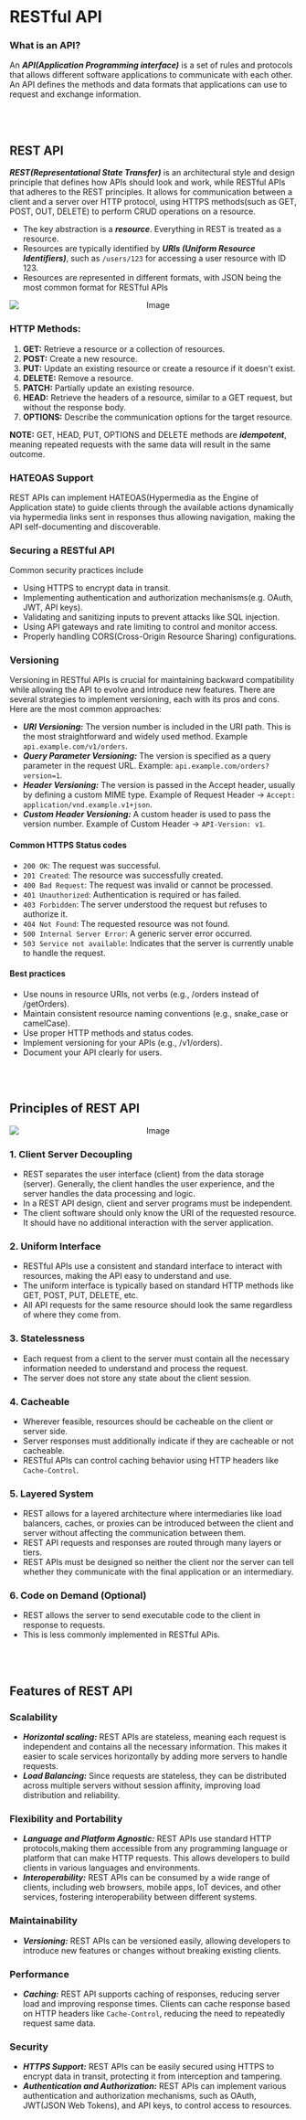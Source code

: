 # RESTful API

### What is an API?
An <b><i>API(Application Programming interface)</i></b> is a set of rules and protocols that allows different software applications to communicate with each other. An API defines the methods and data formats that applications can use to request and exchange information.

<br><br>
## REST API
<b><i>REST(Representational State Transfer)</i></b> is an architectural style and design principle that defines how APIs should look and work, while RESTful APIs that adheres to the REST principles. It allows for communication between a client and a server over HTTP protocol, using HTTPS methods(such as GET, POST, OUT, DELETE) to perform CRUD operations on a resource.
- The key abstraction is a <b><i>resource</i></b>. Everything in REST is treated as a resource.
- Resources are typically identified by <b><i>URIs (Uniform Resource Identifiers)</b></i>, such as `/users/123` for accessing a user resource with ID 123.
- Resources are represented in different formats, with JSON being the most common format for RESTful APIs
<div align="center">
  <img src="https://github.com/vipuldhurve/system-design/blob/main/assets/rest-api.jpg" alt="Image" style="display:block; margin:auto;">
</div>

### HTTP Methods:
1. **GET:** Retrieve a resource or a collection of resources.
2. **POST:** Create a new resource.
3. **PUT:** Update an existing resource or create a resource if it doesn't exist.
4. **DELETE:** Remove a resource.
5. **PATCH:** Partially update an existing resource.
6. **HEAD:** Retrieve the headers of a resource, similar to a GET request, but without the response body.
7. **OPTIONS:** Describe the communication options for the target resource.

**NOTE:** GET, HEAD, PUT, OPTIONS and DELETE methods are <b><i>idempotent</i></b>, meaning repeated requests with the same data will result in the same outcome.

### HATEOAS Support 
REST APIs can implement HATEOAS(Hypermedia as the Engine of Application state) to guide clients through the available actions dynamically via hypermedia links sent in responses thus allowing navigation, making the API self-documenting and discoverable.

### Securing a RESTful API
Common security practices include
- Using HTTPS to encrypt data in transit.
- Implementing authentication and authorization mechanisms(e.g. OAuth, JWT, API keys).
- Validating and sanitizing inputs to prevent attacks like SQL injection.
- Using API gateways and rate limiting to control and monitor access.
- Properly handling CORS(Cross-Origin Resource Sharing) configurations.

### Versioning
Versioning in RESTful APIs is crucial for maintaining backward compatibility while allowing the API to evolve and introduce new features. There are several strategies to implement versioning, each with its pros and cons. Here are the most common approaches:
- <b><i>URI Versioning:</i></b> The version number is included in the URI path. This is the most straightforward and widely used method. Example `api.example.com/v1/orders`.
- <b><i>Query Parameter Versioning:</i></b> The version is specified as a query parameter in the request URL. Example: `api.example.com/orders?version=1`.
- <b><i>Header Versioning:</i></b> The version is passed in the Accept header, usually by defining a custom MIME type. Example of Request Header -> `Accept: application/vnd.example.v1+json`.
- <b><i>Custom Header Versioning:</i></b> A custom header is used to pass the version number. Example of Custom Header -> `API-Version: v1`.

#### Common HTTPS Status codes
- `200 OK`: The request was successful.
- `201 Created`: The resource was successfully created.
- `400 Bad Request`: The request was invalid or cannot be processed.
- `401 Unauthorized`: Authentication is required or has failed.
- `403 Forbidden`: The server understood the request but refuses to authorize it.
- `404 Not Found`: The requested resource was not found.
- `500 Internal Server Error`: A generic server error occurred.
- `503 Service not available`: Indicates that the server is currently unable to handle the request.

#### Best practices
- Use nouns in resource URIs, not verbs (e.g., /orders instead of /getOrders).
- Maintain consistent resource naming conventions (e.g., snake_case or camelCase).
- Use proper HTTP methods and status codes.
- Implement versioning for your APIs (e.g., /v1/orders).
- Document your API clearly for users.

<br><br>
## Principles of REST API
<div align="center">
  <img src="https://github.com/vipuldhurve/system-design/blob/main/assets/rest-api-principles.jpg" alt="Image" style="display:block; margin:auto;">
</div>

### 1. Client Server Decoupling
- REST separates the user interface (client) from the data storage (server). Generally, the client handles the user experience, and the server handles the data processing and logic.
- In a REST API design, client and server programs must be independent. 
- The client software should only know the URI of the requested resource. It should have no additional interaction with the server application.

### 2. Uniform Interface
- RESTful APIs use a consistent and standard interface to interact with resources, making the API easy to understand and use. 
- The uniform interface is typically based on standard HTTP methods like GET, POST, PUT, DELETE, etc.
- All API requests for the same resource should look the same regardless of where they come from. 

### 3. Statelessness
- Each request from a client to the server must contain all the necessary information needed to understand and process the request. 
- The server does not store any state about the client session.

### 4. Cacheable
- Wherever feasible, resources should be cacheable on the client or server side.
- Server responses must additionally indicate if they are cacheable or not cacheable.
- RESTful APIs can control caching behavior using HTTP headers like `Cache-Control`.

### 5. Layered System
- REST allows for a layered architecture where intermediaries like load balancers, caches, or proxies can be introduced between the client and server without affecting the communication between them.
- REST API requests and responses are routed through many layers or tiers.
- REST APIs must be designed so neither the client nor the server can tell whether they communicate with the final application or an intermediary.

### 6. Code on Demand (Optional)
- REST allows the server to send executable code to the client in response to requests.
- This is less commonly implemented in RESTful APis.

<br><br>
## Features of REST API

### Scalability
- <b><i>Horizontal scaling:</i></b> REST APIs are stateless, meaning each request is independent and contains all the necessary information. This makes it easier to scale services horizontally by adding more servers to handle requests.
- <b><i>Load Balancing:</i></b> Since requests are stateless, they can be distributed across multiple servers without session affinity, improving load distribution and reliability.

### Flexibility and Portability
- <b><i>Language and Platform Agnostic:</i></b> REST APIs use standard HTTP protocols,making them accessible from any programming language or platform that can make HTTP requests. This allows developers to build clients in various languages and environments.
- <b><i>Interoperability:</i></b> REST APIs can be consumed by a wide range of clients, including web browsers, mobile apps, IoT devices, and other services, fostering interoperability between different systems.

### Maintainability
- <b><i>Versioning:</i></b> REST APIs can be versioned easily, allowing developers to introduce new features or changes without breaking existing clients.

### Performance
- <b><i>Caching:</i></b> REST API supports caching of responses, reducing server load and improving response times. Clients can cache response based on HTTP headers like `Cache-Control`, reducing the need to repeatedly request same data.

### Security
- <b><i>HTTPS Support:</i></b> REST APIs can be easily secured using HTTPS to encrypt data in transit, protecting it from interception and tampering.
- <b><i>Authentication and Authorization:</i></b> REST APIs can implement various authentication and authorization mechanisms, such as OAuth, JWT(JSON Web Tokens), and API keys, to control access to resources.